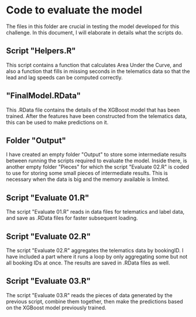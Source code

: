 # Code to evaluate the model

The files in this folder are crucial in testing the model developed for this challenge. In this document, I will elaborate in details what the scripts do.

## Script "Helpers.R"

This script contains a function that calculates Area Under the Curve, and also a function that fills in missing seconds in the telematics data so that the lead and lag speeds can be computed correctly.

## "FinalModel.RData"

This .RData file contains the details of the XGBoost model that has been trained. After the features have been constructed from the telematics data, this can be used to make predictions on it.

## Folder "Output"

I have created an empty folder "Output" to store some intermediate results between running the scripts required to evaluate the model. Inside there, is another empty folder "Pieces" for which the script "Evaluate 02.R" is coded to use for storing some small pieces of intermediate results. This is necessary when the data is big and the memory available is limited.

## Script "Evaluate 01.R"
The script "Evaluate 01.R" reads in data files for telematics and label data, and save as .RData files for faster subsequent loading.

## Script "Evaluate 02.R"

The script "Evaluate 02.R" aggregates the telematics data by bookingID. I have included a part where it runs a loop by only aggregating some but not all booking IDs at once. The results are saved in .RData files as well.

## Script "Evaluate 03.R"

The script "Evaluate 03.R" reads the pieces of data generated by the previous script, combine them together, then make the predictions based on the XGBoost model previously trained.

